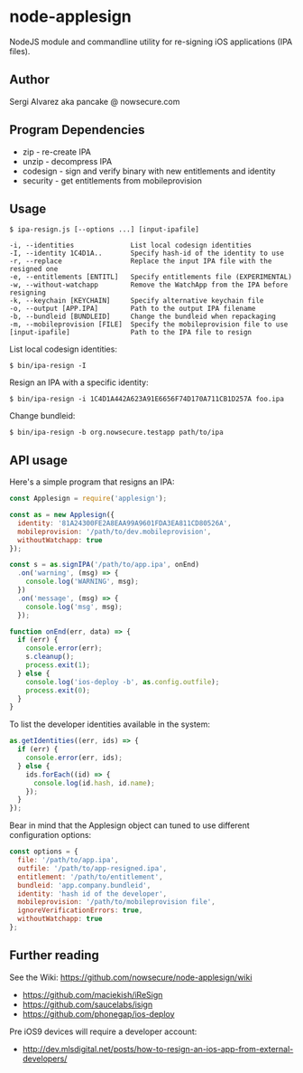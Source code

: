 node-applesign
===============

NodeJS module and commandline utility for re-signing iOS applications (IPA files).

Author
------

Sergi Alvarez aka pancake @ nowsecure.com

Program Dependencies
--------------------

* zip      - re-create IPA
* unzip    - decompress IPA
* codesign - sign and verify binary with new entitlements and identity
* security - get entitlements from mobileprovision

Usage
-----

	$ ipa-resign.js [--options ...] [input-ipafile]

	-i, --identities              List local codesign identities
	-I, --identity 1C4D1A..       Specify hash-id of the identity to use
	-r, --replace                 Replace the input IPA file with the resigned one
	-e, --entitlements [ENTITL]   Specify entitlements file (EXPERIMENTAL)
	-w, --without-watchapp        Remove the WatchApp from the IPA before resigning
	-k, --keychain [KEYCHAIN]     Specify alternative keychain file
	-o, --output [APP.IPA]        Path to the output IPA filename
	-b, --bundleid [BUNDLEID]     Change the bundleid when repackaging
	-m, --mobileprovision [FILE]  Specify the mobileprovision file to use
	[input-ipafile]               Path to the IPA file to resign

List local codesign identities:

	$ bin/ipa-resign -I

Resign an IPA with a specific identity:

	$ bin/ipa-resign -i 1C4D1A442A623A91E6656F74D170A711CB1D257A foo.ipa

Change bundleid:

	$ bin/ipa-resign -b org.nowsecure.testapp path/to/ipa

API usage
---------

Here's a simple program that resigns an IPA:

```js
const Applesign = require('applesign');

const as = new Applesign({
  identity: '81A24300FE2A8EAA99A9601FDA3EA811CD80526A',
  mobileprovision: '/path/to/dev.mobileprovision',
  withoutWatchapp: true
});

const s = as.signIPA('/path/to/app.ipa', onEnd)
  .on('warning', (msg) => {
    console.log('WARNING', msg);
  })
  .on('message', (msg) => {
    console.log('msg', msg);
  });

function onEnd(err, data) => {
  if (err) {
    console.error(err);
    s.cleanup();
    process.exit(1);
  } else {
    console.log('ios-deploy -b', as.config.outfile);
    process.exit(0);
  }
}

```

To list the developer identities available in the system:

```js
as.getIdentities((err, ids) => {
  if (err) {
    console.error(err, ids);
  } else {
    ids.forEach((id) => {
      console.log(id.hash, id.name);
    });
  }
});
```

Bear in mind that the Applesign object can tuned to use different
configuration options:

```js
const options = {
  file: '/path/to/app.ipa',
  outfile: '/path/to/app-resigned.ipa',
  entitlement: '/path/to/entitlement',
  bundleid: 'app.company.bundleid',
  identity: 'hash id of the developer',
  mobileprovision: '/path/to/mobileprovision file',
  ignoreVerificationErrors: true,
  withoutWatchapp: true
};
```

Further reading
---------------

See the Wiki: https://github.com/nowsecure/node-applesign/wiki

* https://github.com/maciekish/iReSign
* https://github.com/saucelabs/isign
* https://github.com/phonegap/ios-deploy

Pre iOS9 devices will require a developer account:

* http://dev.mlsdigital.net/posts/how-to-resign-an-ios-app-from-external-developers/
